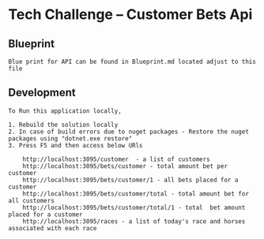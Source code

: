 # Tech Challenge – Customer Bets Api

## Blueprint

	Blue print for API can be found in Blueprint.md located adjust to this file

## Development

	To Run this application locally, 
	
	1. Rebuild the solution locally
    2. In case of build errors due to nuget packages - Restore the nuget packages using "dotnet.exe restore" 
	3. Press F5 and then access below URls
	
		http://localhost:3095/customer	- a list of customers
		http://localhost:3095/bets/customer - total amount bet per customer
		http://localhost:3095/bets/customer/1 - all bets placed for a customer
		http://localhost:3095/bets/customer/total - total amount bet for all customers
		http://localhost:3095/bets/customer/total/1 - total  bet amount placed for a customer
		http://localhost:3095/races - a list of today's race and horses associated with each race
